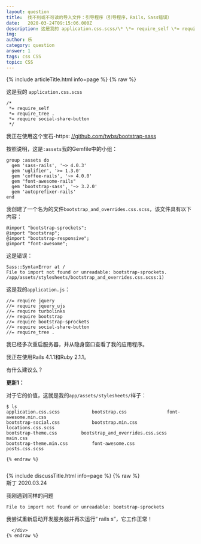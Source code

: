 ```yaml
---
layout: question
title:  找不到或不可读的导入文件：引导程序（引导程序，Rails，Sass错误）
date:   2020-03-24T09:15:06.000Z
description: 这是我的 application.css.scss/\* \*= require_self \*= require_tree . \*= require...
img: 
author: 乐
category: question
answer: 1
tags: css CSS
topic: CSS
---
```

<div class="article-root">
  <div class="article">
    {% include articleTitle.html info=page %}
    {% raw %}
    <div class="article-content"><p><font style="vertical-align: inherit;"><font style="vertical-align: inherit;">这是我的 </font></font><code>application.css.scss</code></p>

<pre><code>/*<font></font>
 *= require_self<font></font>
 *= require_tree .<font></font>
 *= require social-share-button<font></font>
 */<font></font>
</code></pre>

<p><font style="vertical-align: inherit;"><font style="vertical-align: inherit;">我正在使用这个宝石-https: </font></font><a href="https://github.com/twbs/bootstrap-sass" rel="noreferrer"><font style="vertical-align: inherit;"><font style="vertical-align: inherit;">//github.com/twbs/bootstrap-sass</font></font></a></p>

<p><font style="vertical-align: inherit;"><font style="vertical-align: inherit;">按照说明，这是</font></font><code>:assets</code><font style="vertical-align: inherit;"><font style="vertical-align: inherit;">我的Gemfile中的小组：</font></font></p>

<pre><code>group :assets do<font></font>
  gem 'sass-rails', '~&gt; 4.0.3'<font></font>
  gem 'uglifier', '&gt;= 1.3.0'<font></font>
  gem 'coffee-rails', '~&gt; 4.0.0'<font></font>
  gem "font-awesome-rails"<font></font>
  gem 'bootstrap-sass', '~&gt; 3.2.0'<font></font>
  gem 'autoprefixer-rails'<font></font>
end<font></font>
</code></pre>

<p><font style="vertical-align: inherit;"><font style="vertical-align: inherit;">我创建了一个名为的文件</font></font><code>bootstrap_and_overrides.css.scss</code><font style="vertical-align: inherit;"><font style="vertical-align: inherit;">，该</font><font style="vertical-align: inherit;">文件</font><font style="vertical-align: inherit;">具有以下内容：</font></font></p>

<pre><code>@import "bootstrap-sprockets";<font></font>
@import "bootstrap";<font></font>
@import "bootstrap-responsive";<font></font>
@import "font-awesome";<font></font>
</code></pre>

<p><font style="vertical-align: inherit;"><font style="vertical-align: inherit;">这是错误：</font></font></p>

<pre><code>Sass::SyntaxError at /<font></font>
File to import not found or unreadable: bootstrap-sprockets.<font></font>
/app/assets/stylesheets/bootstrap_and_overrides.css.scss:1)<font></font>
</code></pre>

<p><font style="vertical-align: inherit;"><font style="vertical-align: inherit;">这是我的</font></font><code>application.js</code><font style="vertical-align: inherit;"><font style="vertical-align: inherit;">：</font></font></p>

<pre><code>//= require jquery<font></font>
//= require jquery_ujs<font></font>
//= require turbolinks<font></font>
//= require bootstrap<font></font>
//= require bootstrap-sprockets<font></font>
//= require social-share-button<font></font>
//= require_tree .<font></font>
</code></pre>

<p><font style="vertical-align: inherit;"><font style="vertical-align: inherit;">我已经多次重启服务器，并从隐身窗口查看了我的应用程序。</font></font></p>

<p><font style="vertical-align: inherit;"><font style="vertical-align: inherit;">我正在使用Rails 4.1.1和Ruby 2.1.1。</font></font></p>

<p><font style="vertical-align: inherit;"><font style="vertical-align: inherit;">有什么建议么？</font></font></p>

<p><strong><font style="vertical-align: inherit;"><font style="vertical-align: inherit;">更新1：</font></font></strong></p>

<p><font style="vertical-align: inherit;"><font style="vertical-align: inherit;">对于它的价值，这就是我的</font></font><code>app/assets/stylesheets/</code><font style="vertical-align: inherit;"><font style="vertical-align: inherit;">样子：</font></font></p>

<pre><code>$ ls<font></font>
application.css.scss            bootstrap.css               font-awesome.min.css<font></font>
bootstrap-social.css            bootstrap.min.css           locations.css.scss<font></font>
bootstrap-theme.css         bootstrap_and_overrides.css.scss    main.css<font></font>
bootstrap-theme.min.css         font-awesome.css            posts.css.scss<font></font>
</code></pre></div>
    {% endraw %}
  </div>
  <p style="height: 0;width:0;overflow: hidden;"> 第3539篇《找不到或不可读的导入文件：引导程序（引导程序，Rails，Sass错误）》来自Winter(https://github.com/aiyld/aiyld.github.io)的站点</p>
  <div class="discuss-wrapper">
    {% include discussTitle.html info=page %}
    {% raw %}
    <div class="discuss-item">
        <div class="discuss-parent">
          <div class="discuss-meta">
            <span class="discuss-user">斯丁</span>
            <span class="discuss-time">2020.03.24</span>
          </div>
          <div class="discuss-comment"><p><font style="vertical-align: inherit;"><font style="vertical-align: inherit;">我刚遇到同样的问题</font></font></p>

<pre><code>File to import not found or unreadable: bootstrap-sprockets
</code></pre>

<p><font style="vertical-align: inherit;"><font style="vertical-align: inherit;">我尝试重新启动开发服务器并再次运行“ rails s”，它工作正常！</font></font></p></div>
        </div>
        
      </div>
    {% endraw %}
  </div>
<div>
